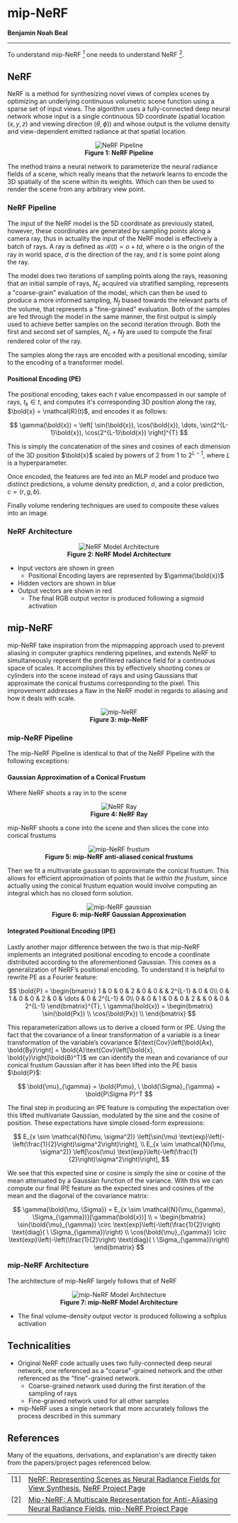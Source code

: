 # mip-NeRF

<span style="font-weight: bold;font-size:14px;">Benjamin Noah Beal</span>

---

To understand mip-NeRF <a class="citation" href="#r1"><sup id="citation-r1">1</sup></a> one needs to understand NeRF <a class="citation" href="#r1"><sup id="citation-r1">2</sup></a>. 

## NeRF

NeRF is a method for synthesizing novel views of complex scenes by optimizing an underlying continuous volumetric scene function using a sparse set of input views. The algorithm uses a fully-connected deep neural network whose input is a single continuous 5D coordinate (spatial location $(x, y, z)$ and viewing direction $(\theta, \phi)$) and whose output is the volume density and view-dependent emitted radiance at that spatial location.

<center>
<figure>
    <img src="https://user-images.githubusercontent.com/42706447/173478044-32c19409-ce43-4582-b487-a089019cf750.png" alt="NeRF Pipeline">
    <figcaption><b>Figure 1: NeRF Pipeline</b></figcaption>
</figure>
</center>

The method trains a neural network to parameterize the neural radiance fields of a scene, which really means that the network learns to encode the 3D spatially of the scene within its weights. Which can then be used to render the scene from any arbitrary view point.

### NeRF Pipeline

The input of the NeRF model is the 5D coordinate as previously stated, however, these coordinates are generated by sampling points along a camera ray, thus in actuality the input of the NeRF model is effectively a batch of rays. A ray is defined as $\mathcal{R}(t) = o + td$, where $o$ is the origin of the ray in world space, $d$ is the direction of the ray, and $t$ is some point along the ray.

The model does two iterations of sampling points along the rays, reasoning that an initial sample of rays, $N_c$ acquired via stratified sampling, represents a "coarse-grain" evaluation of the model, which can then be used to produce a more informed sampling, $N_f$ biased towards the relevant parts of the volume, that represents a "fine-grained" evaluation. Both of the samples are fed through the model in the same manner, the first output is simply used to achieve better samples on the second iteration through. Both the first and second set of samples, $N_c + N_f$ are used to compute the final rendered color of the ray.

The samples along the rays are encoded with a positional encoding, similar to the encoding of a transformer model.

#### Positional Encoding (PE)

The positional encoding, takes each $t$ value encompassed in our sample of rays, $t_k \in t$, and computes it's corresponding 3D position along the ray, $\bold{x} = \mathcal{R}(t)$, and encodes it as follows:

$$
\gamma(\bold{x}) = \left[ \sin(\bold{x}), \cos(\bold{x}), \dots, \sin(2^{L-1}\bold{x}), \cos(2^{L-1}\bold{x}) \right]^{T}
$$

This is simply the concatenation of the sines and cosines of each dimension of the 3D position $\bold{x}$ scaled by powers of $2$ from $1$ to $2^{L−1}$, where $L$ is a hyperparameter.

Once encoded, the features are fed into an MLP model and produce two distinct predictions, a volume density prediction, $\sigma$, and a color prediction, $c = (r, g, b)$.

Finally volume rendering techniques are used to composite these values into an image.

### NeRF Architecture

<center>
<figure>
    <img src="https://user-images.githubusercontent.com/42706447/173478103-a23aec25-ade3-4dfd-b320-b53da221eaad.png" alt="NeRF Model Architecture">
    <figcaption><b>Figure 2: NeRF Model Architecture</b></figcaption>
</figure>
</center>

* Input vectors are shown in green
  * Positional Encoding layers are represented by $\gamma(\bold{x})$
* Hidden vectors are shown in blue
* Output vectors are shown in red
  * The final RGB output vector is produced following a sigmoid activation

## mip-NeRF

mip-NeRF take inspiration from the mipmapping approach used to prevent aliasing in computer graphics rendering pipelines, and extends NeRF to simultaneously represent the prefiltered radiance field for a continuous space of scales. It accomplishes this by effectively shooting cones or cylinders into the scene instead of rays and using Gaussians that approximate the conical frustums corresponding to the pixel. This improvement addresses a flaw in the NeRF model in regards to aliasing and how it deals with scale.

<center>
<figure>
    <img src="https://user-images.githubusercontent.com/42706447/173478183-0a627268-b1b0-45e8-a8ad-d34bcd84294e.png" alt="mip-NeRF">
    <figcaption><b>Figure 3: mip-NeRF</b></figcaption>
</figure>
</center>

### mip-NeRF Pipeline

The mip-NeRF Pipeline is identical to that of the NeRF Pipeline with the following exceptions:

#### Gaussian Approximation of a Conical Frustum

Where NeRF shoots a ray in to the scene

<center>
<figure>
    <img src="https://user-images.githubusercontent.com/42706447/173478219-3fcf4dfb-ce2b-49bf-b35a-8d6170bf8065.png" alt="NeRF Ray">
    <figcaption><b>Figure 4: NeRF Ray</b></figcaption>
</figure>
</center>

mip-NeRF shoots a cone into the scene and then slices the cone into conical frustums

<center>
<figure>
    <img src="https://user-images.githubusercontent.com/42706447/173478242-88264643-8b9b-473a-84ad-dfbdcbc1e38b.png" alt="mip-NeRF frustum">
    <figcaption><b>Figure 5: mip-NeRF anti-aliased conical frustums</b></figcaption>
</figure>
</center>

Then we fit a multivariate gaussian to approximate the conical frustum. This allows for efficient approximation of points that lie *within the frustum*, since actually using the conical frustum equation would involve computing an integral which has no closed form solution.

<center>
<figure>
    <img src="https://user-images.githubusercontent.com/42706447/173478267-d96de152-5639-4b04-bac4-6a6086805fed.png" alt="mip-NeRF gaussian">
    <figcaption><b>Figure 6: mip-NeRF Gaussian Approximation</b></figcaption>
</figure>
</center>

#### Integrated Positional Encoding (IPE)

Lastly another major difference between the two is that mip-NeRF implements an integrated positional encoding to encode a coordinate distributed according to the aforementioned Gaussian. This comes as a generalization of NeRF’s positional encoding. To understand it is helpful to rewrite PE as a Fourier feature:

$$
\bold{P} = 
\begin{bmatrix}
1 & 0 & 0 & 2 & 0 & 0 & & 2^{L-1} & 0 & 0\\
0 & 1 & 0 & 0 & 2 & 0 &  \dots & 0 & 2^{L-1} & 0\\
0 & 0 & 1 & 0 & 0 & 2 & & 0 & 0 & 2^{L-1}
\end{bmatrix}^{T}, \ \gamma(\bold{x}) = 
\begin{bmatrix}
\sin(\bold{Px}) \\
\cos(\bold{Px}) \\
\end{bmatrix}
$$

This reparameterization allows us to derive a closed form or IPE. Using the fact that the covariance of a linear transformation of a variable is a linear transformation of the variable’s covariance $(\text{Cov}\left[\bold{Ax}, \bold{By}\right] = \bold{A}\text{Cov}\left[\bold{x}, \bold{y}\right]\bold{B}^T)$  we can identify the mean and covariance of our conical frustum Gaussian after it has been lifted into the PE basis $\bold{P}$:

$$
\bold{\mu}_{\gamma} = \bold{P\mu}, \ \bold{\Sigma}_{\gamma} = \bold{P\Sigma P}^T
$$

The final step in producing an IPE feature is computing the expectation over this lifted multivariate Gaussian, modulated by the sine and the cosine of position. These expectations have simple closed-form expressions:

$$
E_{x \sim \mathcal{N}(\mu, \sigma^2)} \left[\sin(\mu) \text{exp}\left(-\left(\frac{1}{2}\right)\sigma^2\right)\right], \\
E_{x \sim \mathcal{N}(\mu, \sigma^2)} \left[\cos(\mu) \text{exp}\left(-\left(\frac{1}{2}\right)\sigma^2\right)\right],
$$

We see that this expected sine or cosine is simply the sine or cosine of the mean attenuated by a Gaussian function of the variance. With this we can compute our final IPE feature as the expected sines and cosines of the mean and the diagonal of the covariance matrix:

$$
\gamma(\bold{\mu, \Sigma}) = E_{x \sim \mathcal{N}(\mu_{\gamma}, \Sigma_{\gamma})}[\gamma(\bold{x})] \\
= \begin{bmatrix}
\sin(\bold{\mu}_{\gamma}) \circ \text{exp}\left(-\left(\frac{1}{2}\right) \text{diag}( \ \Sigma_{\gamma})\right) \\
\cos(\bold{\mu}_{\gamma}) \circ \text{exp}\left(-\left(\frac{1}{2}\right) \text{diag}( \ \Sigma_{\gamma})\right)
\end{bmatrix}
$$

### mip-NeRF Architecture

The architecture of mip-NeRF largely follows that of NeRF
<center>
<figure>
    <img src="https://user-images.githubusercontent.com/42706447/173478353-33a84b93-7d6e-4945-9dd2-4f0d42e812c4.png" alt="mip-NeRF Model Architecture">
    <figcaption><b>Figure 7: mip-NeRF Model Architecture</b></figcaption>
</figure>
</center>

* The final volume-density output vector is produced following a softplus activation

## Technicalities

* Original NeRF code actually uses two fully-connected deep neural network, one referenced as a "coarse"-grained network and the other referenced as the "fine"-grained network. 
  * Coarse-grained network used during the first iteration of the sampling of rays
  * Fine-grained network used for all other samples
* mip-NeRF uses a single network that more accurately follows the process described in this summary


## References

Many of the equations, derivations, and explanation's are directly taken from the papers/project pages referenced below.

<table>

<tr valign="top">
<td align="right">
[<a name="r1">1</a>]
</td>
<td>
 <a href="https://arxiv.org/pdf/2003.08934.pdf">NeRF: Representing Scenes as
Neural Radiance Fields for View Synthesis</a>,
<a href="https://www.matthewtancik.com/nerf">NeRF Project Page</a>
</td>

</tr>

<tr valign="top">
<td align="right">
[<a name="r2">2</a>]
</td>
<td>
 <a href="https://arxiv.org/pdf/2103.13415.pdf">Mip-NeRF: A Multiscale Representation for Anti-Aliasing Neural Radiance Fields</a>,
<a href="https://jonbarron.info/mipnerf/">mip-NeRF Project Page</a>
</td>
</tr>

</table>
